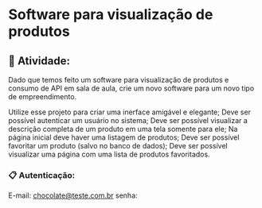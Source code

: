 # Software para visualização de produtos

## 🚀 Atividade:

Dado que temos feito um software para visualização de produtos e consumo de API em sala de aula, crie um novo software para um novo tipo de empreendimento.

Utilize esse projeto para criar uma inerface amigável e elegante;
Deve ser possível autenticar um usuário no sistema;
Deve ser possível visualizar a descrição completa de um produto em uma tela somente para ele;
Na página inicial deve haver uma listagem de produtos;
Deve ser possível favoritar um produto (salvo no banco de dados);
Deve ser possível visualizar uma página com uma lista de produtos favoritados.

### 📋 Autenticação:

E-mail: chocolate@teste.com.br
senha: 

